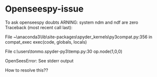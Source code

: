 # Openseespy-issue
To ask openseespy doubts
ARNING: system ndm and ndf are zero
Traceback (most recent call last):

  File ~\anaconda3\lib\site-packages\spyder_kernels\py3compat.py:356 in compat_exec
    exec(code, globals, locals)

  File c:\users\tonmo\.spyder-py3\temp.py:30
    op.node(1,0,0)

OpenSeesError: See stderr output

How to resolve this??
